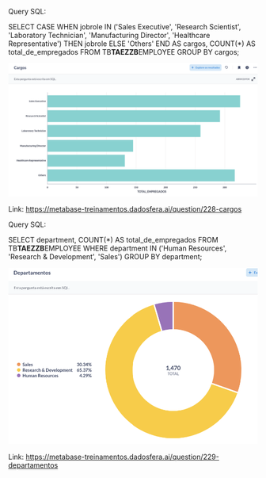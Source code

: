 Query SQL:

SELECT
CASE
WHEN jobrole IN ('Sales Executive',
'Research Scientist',
'Laboratory Technician',
'Manufacturing Director',
'Healthcare Representative')
THEN jobrole
ELSE 'Others'
END AS cargos,
COUNT(\*) AS total_de_empregados
FROM TB**TAEZZB**EMPLOYEE
GROUP BY cargos;

![1692549647104](image/RESPOSTA/1692549647104.png)

Link: https://metabase-treinamentos.dadosfera.ai/question/228-cargos

Query SQL:

SELECT department, COUNT(\*) AS total_de_empregados
FROM TB**TAEZZB**EMPLOYEE
WHERE department IN ('Human Resources', 'Research & Development', 'Sales')
GROUP BY department;

![1692549781593](image/RESPOSTA/1692549781593.png)

Link: https://metabase-treinamentos.dadosfera.ai/question/229-departamentos
